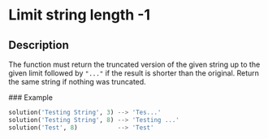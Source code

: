 # Limit string length -1

## Description

The function must return the truncated version of the given string up to the given limit followed by `"..."` if the result is shorter than the original. Return the same string if nothing was truncated.

### Example

```python
solution('Testing String', 3) --> 'Tes...'
solution('Testing String', 8) --> 'Testing ...'
solution('Test', 8)           --> 'Test'
```
